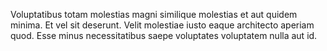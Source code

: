 Voluptatibus totam molestias magni similique molestias et aut quidem minima. Et vel sit deserunt. Velit molestiae iusto eaque architecto aperiam quod. Esse minus necessitatibus saepe voluptates voluptatem nulla aut id.